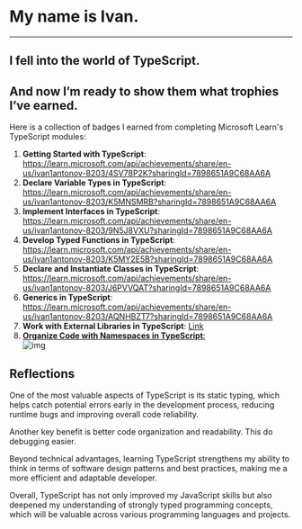 # My name is Ivan.

_____________________

## I fell into the world of TypeScript.

## And now I’m ready to show them what trophies I’ve earned.

Here is a collection of badges I earned from completing Microsoft Learn's TypeScript modules:

1. **Getting Started with TypeScript**: <https://learn.microsoft.com/api/achievements/share/en-us/ivan1antonov-8203/4SV78P2K?sharingId=7898651A9C68AA6A>
2. **Declare Variable Types in TypeScript**: <https://learn.microsoft.com/api/achievements/share/en-us/ivan1antonov-8203/K5MNSMRB?sharingId=7898651A9C68AA6A>
3. **Implement Interfaces in TypeScript**: <https://learn.microsoft.com/api/achievements/share/en-us/ivan1antonov-8203/9N5J8VXU?sharingId=7898651A9C68AA6A>
4. **Develop Typed Functions in TypeScript**: <https://learn.microsoft.com/api/achievements/share/en-us/ivan1antonov-8203/K5MY2E5B?sharingId=7898651A9C68AA6A>
5. **Declare and Instantiate Classes in TypeScript**: <https://learn.microsoft.com/api/achievements/share/en-us/ivan1antonov-8203/J6PVVQAT?sharingId=7898651A9C68AA6A>
6. **Generics in TypeScript**: <https://learn.microsoft.com/api/achievements/share/en-us/ivan1antonov-8203/AQNHBZT7?sharingId=7898651A9C68AA6A>
7. **Work with External Libraries in TypeScript**: [Link](https://learn.microsoft.com/api/achievements/share/en-us/ivan1antonov-8203/4SV78P2K?sharingId=7898651A9C68AA6A)
8. [**Organize Code with Namespaces in TypeScript**:](https://learn.microsoft.com/api/achievements/share/en-us/ivan1antonov-8203/ZPXWSWT2?sharingId=7898651A9C68AA6A)  
   ![img](https://learn.microsoft.com/ru-ru/training/achievements/typescript/typescript-namespaces-organize-code.svg)

## Reflections

One of the most valuable aspects of TypeScript is its static typing, which helps catch potential errors early in the development process, reducing runtime bugs and improving overall code reliability.

Another key benefit is better code organization and readability.  This do debugging easier.

Beyond technical advantages, learning TypeScript strengthens my ability to think in terms of software design patterns and best practices, making me a more efficient and adaptable developer.

Overall, TypeScript has not only improved my JavaScript skills but also deepened my understanding of strongly typed programming concepts, which will be valuable across various programming languages and projects.